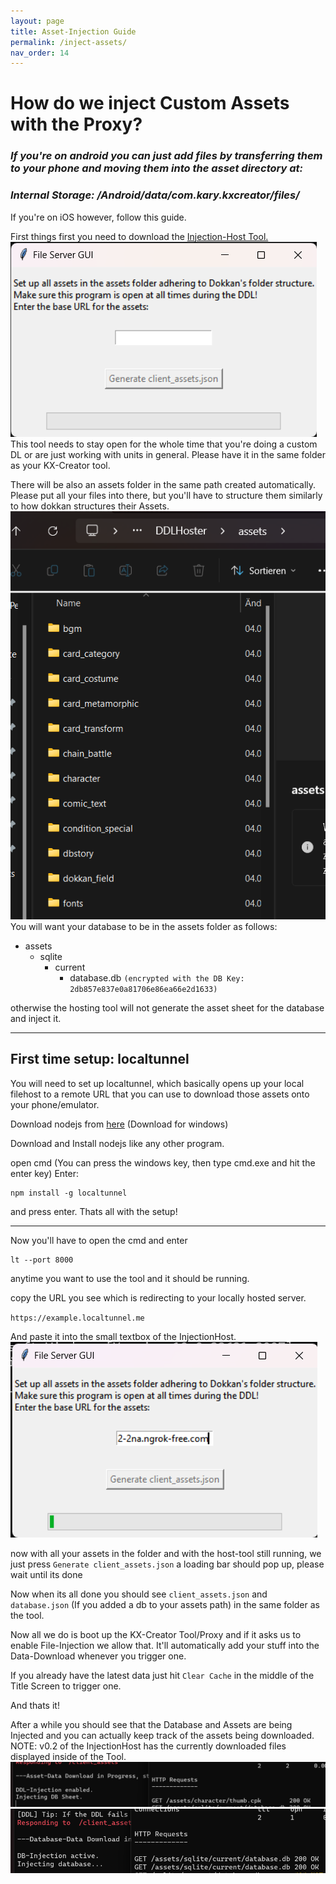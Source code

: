 ```yaml
---
layout: page
title: Asset-Injection Guide
permalink: /inject-assets/
nav_order: 14
---
```


# How do we inject Custom Assets with the Proxy?

### *If you're on android you can just add files by transferring them to your phone and moving them into the asset directory at:*
### *Internal Storage: /Android/data/com.kary.kxcreator/files/*

If you're on iOS however, follow this guide.

First things first you need to download the [Injection-Host Tool.](https://discord.com/channels/794907952766255154/809530247225671680)
![**dlserver](/imgs/dlserver.png)
This tool needs to stay open for the whole time that you're doing a custom DL or are just working with units in general.
Please have it in the same folder as your KX-Creator tool.

There will be also an assets folder in the same path created automatically.
Please put all your files into there, but you'll have to structure them similarly to how dokkan structures their Assets.
![**assets](/imgs/assets.png)
You will want your database to be in the assets folder as follows:
- assets
    - sqlite
        - current
            - database.db
            `(encrypted with the DB Key: 2db857e837e0a81706e86ea66e2d1633)`

otherwise the hosting tool will not generate the asset sheet for the database and inject it.

___

## First time setup: localtunnel
You will need to set up localtunnel, which basically opens up your local filehost to a remote URL that you can use to download those assets onto your phone/emulator.

Download nodejs from [here](https://nodejs.org/en)
(Download for windows)

Download and Install nodejs like any other program.

open cmd (You can press the windows key, then type cmd.exe and hit the enter key)
Enter:
```
npm install -g localtunnel
```
and press enter.
Thats all with the setup!
___

Now you'll have to open the cmd and enter
```
lt --port 8000
```
anytime you want to use the tool and it should be running.

copy the URL you see which is redirecting to your locally hosted server.

`https://example.localtunnel.me`

And paste it into the small textbox of the InjectionHost.
![**ngrokload](/imgs/ngrokload.png)

now with all your assets in the folder and with the host-tool still running, we just press `Generate client_assets.json`
a loading bar should pop up, please wait until its done

Now when its all done you should see `client_assets.json` and `database.json` (If you added a db to your assets path) in the same folder as the tool.

Now all we do is boot up the KX-Creator Tool/Proxy and if it asks us to enable File-Injection we allow that. 
It'll automatically add your stuff into the Data-Download whenever you trigger one. 

If you already have the latest data just hit `Clear Cache` in the middle of the Title Screen to trigger one.

And thats it!

After a while you should see that the Database and Assets are being Injected and you can actually keep track of the assets being downloaded.
NOTE: v0.2 of the InjectionHost has the currently downloaded files displayed inside of the Tool.
![**assetdl](/imgs/assetdl.png)
![**dbdl](/imgs/dbdl.png)
